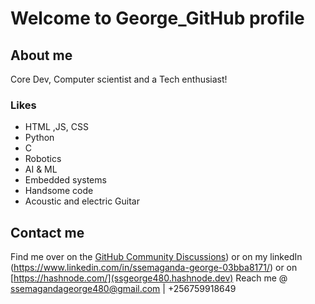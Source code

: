 
# Welcome to George_GitHub profile

## About me
 Core Dev, Computer scientist and a Tech enthusiast! 

### Likes
* HTML ,JS, CSS
* Python
* C
*  Robotics
* AI & ML
* Embedded systems
* Handsome code
* Acoustic and electric Guitar

## Contact me
Find me over on the [GitHub Community Discussions](https://github.com/Ssemaganda-George)) or on my linkedIn (https://www.linkedin.com/in/ssemaganda-george-03bba8171/) or on
 [https://hashnode.com/](ssgeorge480.hashnode.dev)
Reach me @ ssemagandageorge480@gmail.com | +256759918649

<!---
Ssemaganda-George/Ssemaganda-George is a ✨ special ✨ repository because its `README.md` (this file) appears on your GitHub profile.
You can click the Preview link to take a look at your changes.
--->
